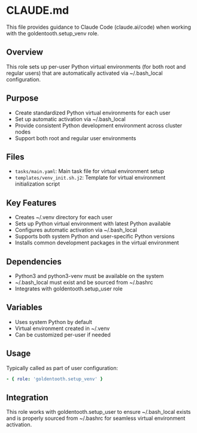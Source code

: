 # CLAUDE.md

This file provides guidance to Claude Code (claude.ai/code) when working with the goldentooth.setup_venv role.

## Overview

This role sets up per-user Python virtual environments (for both root and regular users) that are automatically activated via ~/.bash_local configuration.

## Purpose

- Create standardized Python virtual environments for each user
- Set up automatic activation via ~/.bash_local
- Provide consistent Python development environment across cluster nodes
- Support both root and regular user environments

## Files

- `tasks/main.yaml`: Main task file for virtual environment setup
- `templates/venv_init.sh.j2`: Template for virtual environment initialization script

## Key Features

- Creates ~/.venv directory for each user
- Sets up Python virtual environment with latest Python available
- Configures automatic activation via ~/.bash_local
- Supports both system Python and user-specific Python versions
- Installs common development packages in the virtual environment

## Dependencies

- Python3 and python3-venv must be available on the system
- ~/.bash_local must exist and be sourced from ~/.bashrc
- Integrates with goldentooth.setup_user role

## Variables

- Uses system Python by default
- Virtual environment created in ~/.venv
- Can be customized per-user if needed

## Usage

Typically called as part of user configuration:
```yaml
- { role: 'goldentooth.setup_venv' }
```

## Integration

This role works with goldentooth.setup_user to ensure ~/.bash_local exists and is properly sourced from ~/.bashrc for seamless virtual environment activation.